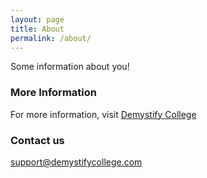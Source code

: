 ```yaml
---
layout: page
title: About
permalink: /about/
---
```


Some information about you!

### More Information

For more information, visit [Demystify College](https://www.demystifycollege.com)

### Contact us

[support@demystifycollege.com](mailto:email@domain.com)

